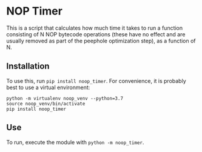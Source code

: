 # NOP Timer

This is a script that calculates how much time it takes to run a function consisting of N NOP bytecode operations (these have no effect and are usually removed as part of the peephole optimization step), as a function of N.

## Installation

To use this, run `pip install noop_timer`. For convenience, it is probably best to use a virtual environment:

```
python -m virtualenv noop_venv --python=3.7
source noop_venv/bin/activate
pip install noop_timer
```

## Use
To run, execute the module with `python -m noop_timer`.
